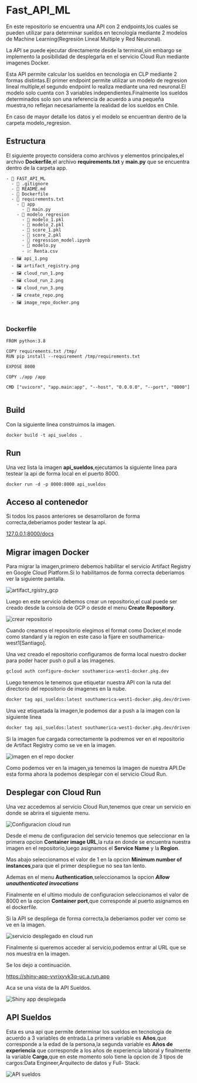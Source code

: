 # Fast_API_ML

En este repositorio se encuentra una API con 2 endpoints,los cuales se pueden utilizar para determinar sueldos en tecnologia mediante 2 modelos de Machine Learning(Regresión Lineal Multiple y Red Neuronal).

La API se puede ejecutar directamente desde la terminal,sin embargo se implemento la posibilidad de desplegarla en el servicio Cloud Run mediante imagenes Docker.

Esta API permite calcular los sueldos en tecnologia en CLP mediante 2 formas distintas.El primer endpoint permite utilizar un modelo de regresion lineal multiple,el segundo endpoint lo realiza mediante una red neuronal.El modelo solo cuenta con 3 variables independientes.Finalmente los sueldos determinados solo son una referencia de acuerdo a una pequeña muestra,no reflejan necesariamente la realidad de los sueldos en Chile. 

En caso de mayor detalle los datos y el modelo se encuentran dentro de la carpeta modelo_regresion.

## Estructura

El siguiente proyecto considera como archivos y elementos principales,el archivo **Dockerfile**,el archivo **requirements.txt** y **main.py** que se encuentra dentro de la carpeta app.

``` docker
- 📁 FAST_API_ML
  - 📄 .gitignore
  - 📄 README.md
  - 📄 Dockerfile
  - 📄 requirements.txt
    - 📁 app
      - 📄 main.py
    - 📁 modelo_regresion
      - 📄 modelo_1.pkl
      - 📄 modelo_2.pkl
      - 📄 score_1.pkl
      - 📄 score_2.pkl
      - 📄 regression_model.ipynb
      - 📄 modelo.py
      - 💹 Renta.csv
  - 🖼️ api_1.png
  - 🖼️ artifact_registry.png
  - 🖼️ cloud_run_1.png
  - 🖼️ cloud_run_2.png
  - 🖼️ cloud_run_3.png
  - 🖼️ create_repo.png
  - 🖼️ image_repo_docker.png

      
```

### Dockerfile

``` docker
FROM python:3.8

COPY requirements.txt /tmp/
RUN pip install --requirement /tmp/requirements.txt

EXPOSE 8000

COPY ./app /app

CMD ["uvicorn", "app.main:app", "--host", "0.0.0.0", "--port", "8000"]


```

## Build

Con la siguiente linea construimos la imagen.

``` docker
docker build -t api_sueldos .
```

## Run

Una vez lista la imagen **api_sueldos**,ejecutamos la siguiente linea para testear la api de forma local en el puerto 8000.

``` docker
docker run -d -p 8000:8000 api_sueldos 
```
## Acceso al contenedor

Si todos los pasos anteriores se desarrollaron de forma correcta,deberiamos poder testear la api.

[127.0.0.1:8000/docs](http://127.0.0.1:8000/docs)

## Migrar imagen Docker

Para migrar la imagen,primero debemos habilitar el servicio Artifact Registry en Google Cloud Platform.Si lo habilitamos de forma correcta deberiamos ver la siguiente pantalla.

![artifact_rgistry_gcp](artifact_registry.png)

Luego en este servicio debemos crear un repositorio,el cual puede ser creado desde la consola de GCP o desde el menu **Create Repository**.

![crear repositorio](create_repo.png)

Cuando creamos el repositorio elegimos el format como Docker,el mode como standard y la region en este caso la fijare en southamerica-west1[Santiago].

Una vez creado el repositorio configuramos de forma local nuestro docker para poder hacer push o pull a las imagenes.

``` dockerfile
gcloud auth configure-docker southamerica-west1-docker.pkg.dev
```

Luego tenemos le tenemos que etiquetar nuestra API con la ruta del directorio del repositorio de imagenes en la nube.

``` dockerfile
docker tag api_sueldos:latest southamerica-west1-docker.pkg.dev/driven-saga-403916/docker-repo/api_sueldos:latest
```

Una vez etiquetada la imagen,le podemos dar a push a la imagen con la siguiente linea

``` dockerfile
docker tag api_sueldos:latest southamerica-west1-docker.pkg.dev/driven-saga-403916/docker-repo/api_sueldos:latest
```

Si la imagen fue cargada correctamente la podremos ver en el repositorio de Artifact Registry como se ve en la imagen.

![imagen en el repo docker](image_repo_docker.png)

Como podemos ver en la imagen,ya tenemos la imagen de nuestra API.De esta forma ahora la podemos desplegar con el servicio Cloud Run.

## Desplegar con Cloud Run

Una vez accedemos al servicio Cloud Run,tenemos que crear un servicio en donde se abrira el siguiente menu.

![Configuracion cloud run](cloud_run_1.png)

Desde el menu de configuracion del servicio tenemos que seleccionar en la primera opcion **Container image URL**,la ruta en donde se encuentra nuestra imagen en el repositorio,luego asignamos el **Service Name** y la **Region**.

Mas abajo seleccionamos el valor de 1 en la opcion **Minimum number of instances**,para que el primer despliegue no sea tan lento.

Ademas en el menu **Authentication**,seleccionamos la opcion ***Allow unauthenticated invocations***

Finalmente en el ultimo modulo de configuracion seleccionamos el valor de 8000 en la opcion **Container port**,que corresponde al puerto asignamos en el dockerfile.

Si la API se despliega de forma correcta,la deberiamos poder ver como se ve en la imagen.

![servicio desplegado en cloud run](cloud_run_2.png)

Finalmente si queremos acceder al servicio,podemos entrar al URL que se nos muestra en la imagen.

Se los dejo a continuación.

<https://shiny-app-vvrixyvk3q-uc.a.run.app>

Aca se una vista de la API Sueldos.

![Shiny app desplegada](cloud_run_3.png)


## API Sueldos

Esta es una api que permite determinar los sueldos en tecnologia de acuerdo a 3 variables de entrada.La primera variable es **Años**,que corresponde a la edad de la persona,la segunda variable es **Años de experiencia** que corresponde a los años de experiencia laboral y finalmente la variable **Cargo**,que en este momento solo tiene la opcion de 3 tipos de cargos:Data Engineer,Arquitecto de datos y Full- Stack.

![API sueldos](api_1.png)
